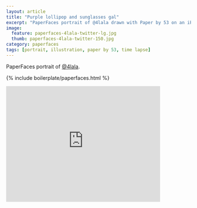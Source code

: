```yaml
---
layout: article
title: "Purple lollipop and sunglasses gal"
excerpt: "PaperFaces portrait of @4lala drawn with Paper by 53 on an iPad."
image: 
  feature: paperfaces-4lala-twitter-lg.jpg
  thumb: paperfaces-4lala-twitter-150.jpg
category: paperfaces
tags: [portrait, illustration, paper by 53, time lapse]
---
```


PaperFaces portrait of [@4lala](http://twitter.com/4lala).

{% include boilerplate/paperfaces.html %}

<iframe width="420" height="315" src="http://www.youtube.com/embed/xvpF730pDQk" frameborder="0"> </iframe>
